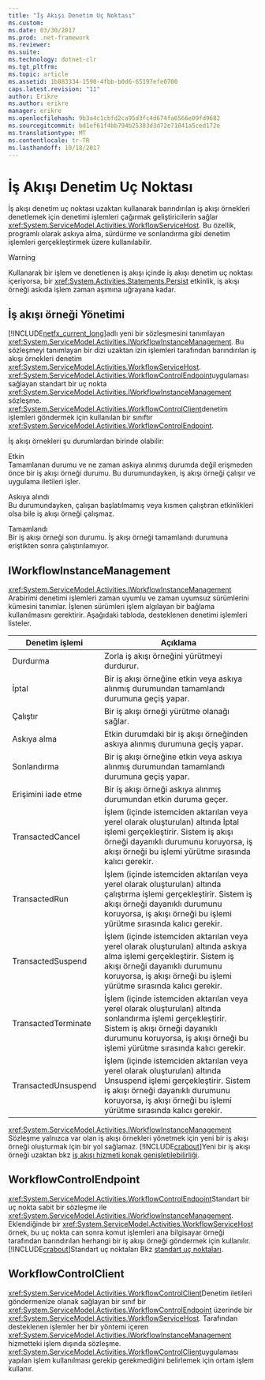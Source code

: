 ```yaml
---
title: "İş Akışı Denetim Uç Noktası"
ms.custom: 
ms.date: 03/30/2017
ms.prod: .net-framework
ms.reviewer: 
ms.suite: 
ms.technology: dotnet-clr
ms.tgt_pltfrm: 
ms.topic: article
ms.assetid: 1b883334-1590-4fbb-b0d6-65197efe0700
caps.latest.revision: "11"
author: Erikre
ms.author: erikre
manager: erikre
ms.openlocfilehash: 9b3a4c1cbfd2ca95d3fc4d674fa6566e09fd9682
ms.sourcegitcommit: bd1ef61f4bb794b25383d3d72e71041a5ced172e
ms.translationtype: MT
ms.contentlocale: tr-TR
ms.lasthandoff: 10/18/2017
---
```

# <a name="workflow-control-endpoint"></a>İş Akışı Denetim Uç Noktası
İş akışı denetim uç noktası uzaktan kullanarak barındırılan iş akışı örnekleri denetlemek için denetimi işlemleri çağırmak geliştiricilerin sağlar <xref:System.ServiceModel.Activities.WorkflowServiceHost>. Bu özellik, programlı olarak askıya alma, sürdürme ve sonlandırma gibi denetim işlemleri gerçekleştirmek üzere kullanılabilir.  
  
> [!WARNING]
>  Kullanarak bir işlem ve denetlenen iş akışı içinde iş akışı denetim uç noktası içeriyorsa, bir <xref:System.Activities.Statements.Persist> etkinlik, iş akışı örneği askıda işlem zaman aşımına uğrayana kadar.  
  
## <a name="workflow-instance-management"></a>İş akışı örneği Yönetimi  
 [!INCLUDE[netfx_current_long](../../../../includes/netfx-current-long-md.md)]adlı yeni bir sözleşmesini tanımlayan <xref:System.ServiceModel.Activities.IWorkflowInstanceManagement>. Bu sözleşmeyi tanımlayan bir dizi uzaktan izin işlemleri tarafından barındırılan iş akışı örnekleri denetim <xref:System.ServiceModel.Activities.WorkflowServiceHost>. <xref:System.ServiceModel.Activities.WorkflowControlEndpoint>uygulaması sağlayan standart bir uç nokta <xref:System.ServiceModel.Activities.IWorkflowInstanceManagement> sözleşme. <xref:System.ServiceModel.Activities.WorkflowControlClient>denetim işlemleri göndermek için kullanılan bir sınıftır <xref:System.ServiceModel.Activities.WorkflowControlEndpoint>.  
  
 İş akışı örnekleri şu durumlardan birinde olabilir:  
  
 Etkin  
 Tamamlanan durumu ve ne zaman askıya alınmış durumda değil erişmeden önce bir iş akışı örneği durumu. Bu durumundayken, iş akışı örneği çalışır ve uygulama iletileri işler.  
  
 Askıya alındı  
 Bu durumundayken, çalışan başlatılmamış veya kısmen çalıştıran etkinlikleri olsa bile iş akışı örneği çalışmaz.  
  
 Tamamlandı  
 Bir iş akışı örneği son durumu. İş akışı örneği tamamlandı durumuna eriştikten sonra çalıştırılamıyor.  
  
## <a name="iworkflowinstancemanagement"></a>IWorkflowInstanceManagement  
 <xref:System.ServiceModel.Activities.IWorkflowInstanceManagement> Arabirimi denetimi işlemleri zaman uyumlu ve zaman uyumsuz sürümlerini kümesini tanımlar. İşlenen sürümleri işlem algılayan bir bağlama kullanılmasını gerektirir. Aşağıdaki tabloda, desteklenen denetimi işlemleri listeler.  
  
|Denetim işlemi|Açıklama|  
|-----------------------|-----------------|  
|Durdurma|Zorla iş akışı örneğini yürütmeyi durdurur.|  
|İptal|Bir iş akışı örneğine etkin veya askıya alınmış durumundan tamamlandı durumuna geçiş yapar.|  
|Çalıştır|Bir iş akışı örneği yürütme olanağı sağlar.|  
|Askıya alma|Etkin durumdaki bir iş akışı örneğinden askıya alınmış durumuna geçiş yapar.|  
|Sonlandırma|Bir iş akışı örneğine etkin veya askıya alınmış durumundan tamamlandı durumuna geçiş yapar.|  
|Erişimini iade etme|Bir iş akışı örneği askıya alınmış durumundan etkin duruma geçer.|  
|TransactedCancel|İşlem (içinde istemciden aktarılan veya yerel olarak oluşturulan) altında İptal işlemi gerçekleştirir. Sistem iş akışı örneği dayanıklı durumunu koruyorsa, iş akışı örneği bu işlemi yürütme sırasında kalıcı gerekir.|  
|TransactedRun|İşlem (içinde istemciden aktarılan veya yerel olarak oluşturulan) altında çalıştırma işlemi gerçekleştirir. Sistem iş akışı örneği dayanıklı durumunu koruyorsa, iş akışı örneği bu işlemi yürütme sırasında kalıcı gerekir.|  
|TransactedSuspend|İşlem (içinde istemciden aktarılan veya yerel olarak oluşturulan) altında askıya alma işlemi gerçekleştirir. Sistem iş akışı örneği dayanıklı durumunu koruyorsa, iş akışı örneği bu işlemi yürütme sırasında kalıcı gerekir.|  
|TransactedTerminate|İşlem (içinde istemciden aktarılan veya yerel olarak oluşturulan) altında sonlandırma işlemi gerçekleştirir. Sistem iş akışı örneği dayanıklı durumunu koruyorsa, iş akışı örneği bu işlemi yürütme sırasında kalıcı gerekir.|  
|TransactedUnsuspend|İşlem (içinde istemciden aktarılan veya yerel olarak oluşturulan) altında Unsuspend işlemi gerçekleştirir. Sistem iş akışı örneği dayanıklı durumunu koruyorsa, iş akışı örneği bu işlemi yürütme sırasında kalıcı gerekir.|  
  
 <xref:System.ServiceModel.Activities.IWorkflowInstanceManagement> Sözleşme yalnızca var olan iş akışı örnekleri yönetmek için yeni bir iş akışı örneği oluşturmak için bir yol sağlamaz. [!INCLUDE[crabout](../../../../includes/crabout-md.md)]Yeni bir iş akışı örneği uzaktan bkz [iş akışı hizmeti konak genişletilebilirliği](../../../../docs/framework/wcf/feature-details/workflow-service-host-extensibility.md).  
  
## <a name="workflowcontrolendpoint"></a>WorkflowControlEndpoint  
 <xref:System.ServiceModel.Activities.WorkflowControlEndpoint>Standart bir uç nokta sabit bir sözleşme ile <xref:System.ServiceModel.Activities.IWorkflowInstanceManagement>. Eklendiğinde bir <xref:System.ServiceModel.Activities.WorkflowServiceHost> örnek, bu uç nokta can sonra komut işlemleri ana bilgisayar örneği tarafından barındırılan herhangi bir iş akışı örneği göndermek için kullanılır. [!INCLUDE[crabout](../../../../includes/crabout-md.md)]Standart uç noktaları Bkz [standart uç noktaları](../../../../docs/framework/wcf/feature-details/standard-endpoints.md).  
  
## <a name="workflowcontrolclient"></a>WorkflowControlClient  
 <xref:System.ServiceModel.Activities.WorkflowControlClient>Denetim iletileri göndermenize olanak sağlayan bir sınıf bir <xref:System.ServiceModel.Activities.WorkflowControlEndpoint> üzerinde bir <xref:System.ServiceModel.Activities.WorkflowServiceHost>. Tarafından desteklenen işlemler her bir yöntemi içeren <xref:System.ServiceModel.Activities.IWorkflowInstanceManagement> hizmetteki işlem dışında sözleşme. <xref:System.ServiceModel.Activities.WorkflowControlClient>uygulaması yapılan işlem kullanılması gerekip gerekmediğini belirlemek için ortam işlem kullanır.
